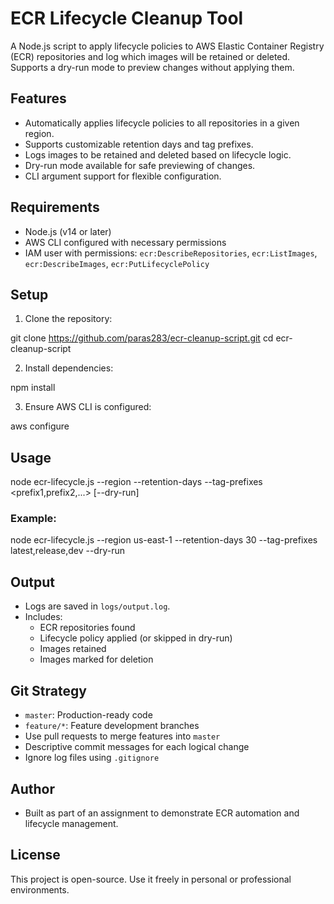 # ECR Lifecycle Cleanup Tool

A Node.js script to apply lifecycle policies to AWS Elastic Container Registry (ECR) repositories and log which images will be retained or deleted. Supports a dry-run mode to preview changes without applying them.

## Features

- Automatically applies lifecycle policies to all repositories in a given region.
- Supports customizable retention days and tag prefixes.
- Logs images to be retained and deleted based on lifecycle logic.
- Dry-run mode available for safe previewing of changes.
- CLI argument support for flexible configuration.

## Requirements

- Node.js (v14 or later)
- AWS CLI configured with necessary permissions
- IAM user with permissions: `ecr:DescribeRepositories`, `ecr:ListImages`, `ecr:DescribeImages`, `ecr:PutLifecyclePolicy`

## Setup

1. Clone the repository:

git clone https://github.com/paras283/ecr-cleanup-script.git
cd ecr-cleanup-script

2. Install dependencies:

npm install

3. Ensure AWS CLI is configured:

aws configure

## Usage

node ecr-lifecycle.js --region <aws-region> --retention-days <days> --tag-prefixes <prefix1,prefix2,...> [--dry-run]

### Example:

node ecr-lifecycle.js --region us-east-1 --retention-days 30 --tag-prefixes latest,release,dev --dry-run

## Output

- Logs are saved in `logs/output.log`.
- Includes:
  - ECR repositories found
  - Lifecycle policy applied (or skipped in dry-run)
  - Images retained
  - Images marked for deletion


## Git Strategy

- `master`: Production-ready code
- `feature/*`: Feature development branches
- Use pull requests to merge features into `master`
- Descriptive commit messages for each logical change
- Ignore log files using `.gitignore`

## Author

- Built as part of an assignment to demonstrate ECR automation and lifecycle management.

## License

This project is open-source. Use it freely in personal or professional environments.